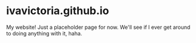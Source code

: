 # ivavictoria.github.io

My website! Just a placeholder page for now. We'll see if I ever get around to doing anything with it, haha.